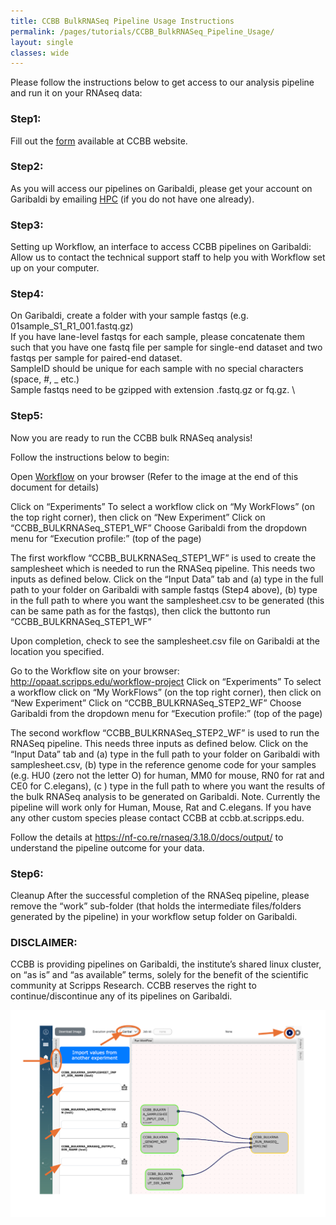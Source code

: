 ```yaml
---
title: CCBB BulkRNASeq Pipeline Usage Instructions
permalink: /pages/tutorials/CCBB_BulkRNASeq_Pipeline_Usage/
layout: single
classes: wide
---
```

Please follow the instructions below to get access to our analysis pipeline and run it on your RNAseq data:  

### Step1: 
Fill out the [form](https://scrippsccbb.github.io/CCBBwebsite/pages/RNASeq_pipeline_access/) available at  CCBB website.  

### Step2: 
As you will access our pipelines on Garibaldi, please get your account on Garibaldi by emailing [HPC](hpc@scripps.edu) (if you do not have one already).

### Step3:
Setting up Workflow, an interface to access CCBB pipelines on Garibaldi:\
Allow us to contact the technical support staff to help you with Workflow set up on your computer. 

### Step4: 
On Garibaldi, create a folder with your sample fastqs (e.g. 01sample_S1_R1_001.fastq.gz)\
If you have lane-level fastqs for each sample, please concatenate them such that you have one fastq file per sample for single-end dataset and two fastqs per sample for paired-end dataset.\
SampleID should be unique for each sample with no special characters (space, #, _ etc.)\
Sample fastqs need to be gzipped with extension .fastq.gz or fq.gz. \
	
### Step5: 
Now you are ready to run the CCBB bulk RNASeq analysis!

Follow the instructions below to begin:

Open [Workflow](http://opaat.scripps.edu/workflow-project) on your browser
(Refer to the image at the end of this document for details)

Click on “Experiments”
To select a workflow click on “My WorkFlows” (on the top right corner), then click on “New Experiment”
Click on  “CCBB_BULKRNASeq_STEP1_WF”
Choose Garibaldi from the dropdown menu for “Execution profile:” (top of the page)

The first workflow “CCBB_BULKRNASeq_STEP1_WF” is used to create the samplesheet which is needed to run the RNASeq pipeline. This needs two inputs as defined below.
Click on the “Input Data” tab and (a) type in the full path to your folder on Garibaldi with sample fastqs (Step4 above), (b) type in the full path to where you want the samplesheet.csv to be generated (this can be same path as for the fastqs), then click the buttonto run “CCBB_BULKRNASeq_STEP1_WF”

Upon completion, check to see the samplesheet.csv file on Garibaldi at the location you specified.

Go to the Workflow site on your browser:  http://opaat.scripps.edu/workflow-project 
Click on “Experiments”
To select a workflow click on “My WorkFlows” (on the top right corner), then click on “New Experiment”
Click on  “CCBB_BULKRNASeq_STEP2_WF”
Choose Garibaldi from the dropdown menu for “Execution profile:” (top of the page)

The second workflow “CCBB_BULKRNASeq_STEP2_WF” is used to run the RNASeq pipeline. This needs three inputs as defined below.
Click on the “Input Data” tab and (a) type in the full path to your folder on Garibaldi with samplesheet.csv, (b) type in the reference genome code for your samples (e.g. HU0 (zero not the letter O) for human, MM0 for mouse, RN0 for rat and CE0 for C.elegans), (c ) type in the full path to where you want the results of the bulk RNASeq analysis to be generated on Garibaldi.
Note. Currently the pipeline will work only for Human, Mouse, Rat and C.elegans.
If you have any other custom species please contact CCBB at ccbb.at.scripps.edu.

Follow the details at https://nf-co.re/rnaseq/3.18.0/docs/output/ to understand the pipeline outcome for your data.

### Step6: 
Cleanup
After the successful completion of the RNASeq pipeline, please remove the “work” sub-folder (that holds the intermediate files/folders generated by the pipeline) in your workflow setup folder on Garibaldi. 

### DISCLAIMER: 
CCBB is providing pipelines on Garibaldi, the institute’s shared linux cluster, on “as is” and “as available” terms, solely for the benefit of the scientific community at Scripps Research. CCBB reserves the right to continue/discontinue any of its pipelines on Garibaldi.

![CCBB BULKRNASEQ PIPELINE WF](../assets/images/CCBB_BULKRNASEQ_PIPELINE_WF.png)

